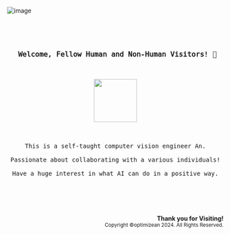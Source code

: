 ![image](https://github.com/optimizean/optimizean/assets/172540472/dcd72683-0fb5-4248-8f60-8e6446d4eb36)

<br/>

<!-- pre block starts -->

<pre>
<div align="center">
<h3> 𝚆𝚎𝚕𝚌𝚘𝚖𝚎, 𝙵𝚎𝚕𝚕𝚘𝚠 𝙷𝚞𝚖𝚊𝚗 𝚊𝚗𝚍 𝙽𝚘𝚗-𝙷𝚞𝚖𝚊𝚗 𝚅𝚒𝚜𝚒𝚝𝚘𝚛𝚜! 👋</h3>

<img a="newCaptchaAnchor" src="https://developers.google.com/static/recaptcha/images/newCaptchaAnchor.gif" height=100/>
</div>

<div align="center">
This is a self-taught computer vision engineer <kbd>An</kbd>.<br/>
Passionate about collaborating with a various individuals!<br/>
Have a huge interest in what AI can do in a positive way.
</div>

</pre>

<!-- pre block ends -->


<div>


# 

<br/>
<div align="right"> 
<b>Thank you for Visiting!</b><br/>
<sub>Copyright &copy;optimizean 2024. All Rights Reserved.</sub>
</div>
